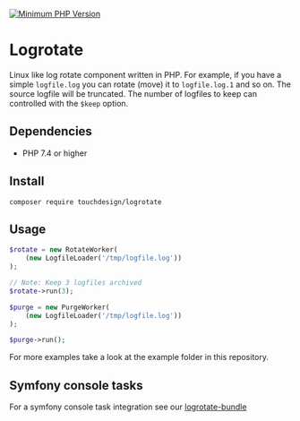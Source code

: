 [![Minimum PHP Version](https://img.shields.io/badge/php-%3E%3D%207.4-8892BF.svg)](https://php.net/)

# Logrotate

Linux like log rotate component written in PHP. For example, if you have a 
simple `logfile.log` you can rotate (move) it to `logfile.log.1` and so on. 
The source logfile will be truncated. The number of logfiles to keep can 
controlled with the `$keep` option.

## Dependencies

 * PHP 7.4 or higher

## Install

```shell
composer require touchdesign/logrotate
```

## Usage

```php
$rotate = new RotateWorker(
    (new LogfileLoader('/tmp/logfile.log'))
);

// Note: Keep 3 logfiles archived
$rotate->run(3);

$purge = new PurgeWorker(
    (new LogfileLoader('/tmp/logfile.log'))
);

$purge->run();
```

For more examples take a look at the example folder in this repository.

## Symfony console tasks

For a symfony console task integration see our [logrotate-bundle](https://github.com/touchdesign/logrotate-bundle)